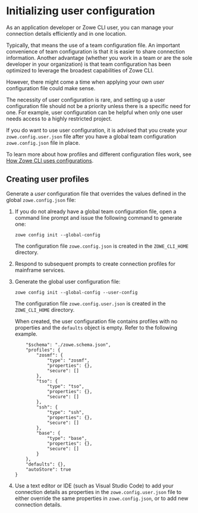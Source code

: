 # Initializing user configuration

As an application developer or Zowe CLI user, you can manage your connection details efficiently and in one location.

Typically, that means the use of a team configuration file. An important convenience of team configuration is that it is easier to share connection information. Another advantage (whether you work in a team or are the sole developer in your organization) is that team configuration has been optimized to leverage the broadest capabilities of Zowe CLI.

However, there might come a time when applying your own *user* configuration file could make sense.

The necessity of user configuration is rare, and setting up a user configuration file should not be a priority unless there is a specific need for one. For example, user configuration can be helpful when only one user needs access to a highly restricted project.

If you do want to use user configuration, it is advised that you create your `zowe.config.user.json` file after you have a global team configuration `zowe.config.json` file in place.

To learn more about how profiles and different configuration files work, see [How Zowe CLI uses configurations](../user-guide/cli-using-understand-profiles-configs.md).

## Creating user profiles

Generate a *user* configuration file that overrides the values defined in the global `zowe.config.json` file:

1. If you do not already have a global team configuration file, open a command line prompt and issue the following command to generate one:

    ```
    zowe config init --global-config
    ```

    The configuration file `zowe.config.json` is created in the `ZOWE_CLI_HOME` directory.


2. Respond to subsequent prompts to create connection profiles for mainframe services.

3. Generate the global user configuration file:

    ```
    zowe config init --global-config --user-config
    ```

    The configuration file `zowe.config.user.json` is created in the `ZOWE_CLI_HOME` directory.

    When created, the user configuration file contains profiles with no properties and the `defaults` object is empty. Refer to the following example.

    ```{
        "$schema": "./zowe.schema.json",
        "profiles": {
            "zosmf": {
                "type": "zosmf",
                "properties": {},
                "secure": []
            },
            "tso": {
                "type": "tso",
                "properties": {},
                "secure": []
            },
            "ssh": {
                "type": "ssh",
                "properties": {},
                "secure": []
            },
            "base": {
                "type": "base",
                "properties": {},
                "secure": []
            }
        },
        "defaults": {},
        "autoStore": true
    }

    ```

4. Use a text editor or IDE (such as Visual Studio Code) to add your connection details as properties in the `zowe.config.user.json` file to either override the same properties in `zowe.config.json`, or to add new connection details.
